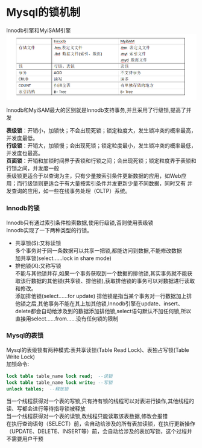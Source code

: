# Mysql的锁机制
Innodb引擎和MyiSAM引擎
![](https://github.com/flushCoder/java-base_core/blob/master/picture/db/engine.png)

Innodb和MyiSAM最大的区别就是Innodb支持事务,并且采用了行级锁,提高了并发

**表级锁**：开销小，加锁快；不会出现死锁；锁定粒度大，发生锁冲突的概率最高，并发度最低。   
**行级锁**：开销大，加锁慢；会出现死锁；锁定粒度最小，发生锁冲突的概率最低，并发度也最高。   
**页面锁**：开销和加锁时间界于表锁和行锁之间；会出现死锁；锁定粒度界于表锁和行锁之间，并发度一般   
表级锁更适合于以查询为主，只有少量按索引条件更新数据的应用，如Web应用；而行级锁则更适合于有大量按索引条件并发更新少量不同数据，同时又有 并发查询的应用，如一些在线事务处理（OLTP）系统。
### Innodb的锁
Innodb只有通过索引条件检索数据,使用行级锁,否则使用表级锁  
Innodb实现了一下两种类型的行锁。  
- 共享锁(S):又称读锁  
  多个事务对于同一条数据可以共享一把锁,都能访问到数据,不能修改数据  
  加共享锁(select......lock in share mode)
- 排他锁(X):又称写锁  
  不能与其他锁并存,如果一个事务获取到一个数据的排他锁,其实事务就不能获取该行数据的其他锁(共享锁、排他锁),获取排他锁的事务可以对数据进行读取和修改。  
  添加排他锁(select......for update)
  排他锁是指当某个事务对一行数据加上排他锁之后,其他事务不能在其上加其他锁,Innodb引擎在update、insert、delete都会自动给涉及到的数据添加排他锁,select语句默认不加任何锁,所以直接用select......from......没有任何锁的限制  
  
  
### Mysql的表锁
Mysql的表级锁有两种模式:表共享读锁(Table Read Lock)、表独占写锁(Table Write Lock)  
加锁命令:
```sql
lock table table_name lock read;  --读锁
lock table table_name lock write; --写锁
unlock tables;  --释放锁
```
当一个线程获得对一个表的写锁,只有持有锁的线程可以对表进行操作,其他线程的读、写都会进行等待指导锁被释放  
当一个线程获得对一个表的读锁,改线程只能读取该表数据,修改会报错  
在执行查询语句（SELECT）前，会自动给涉及的所有表加读锁，在执行更新操作 （UPDATE、DELETE、INSERT等）前，会自动给涉及的表加写锁，这个过程并不需要用户干预